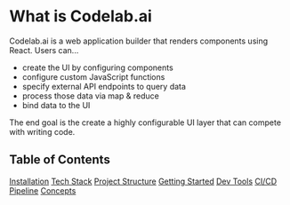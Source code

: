 # What is Codelab.ai

Codelab.ai is a web application builder that renders components using React. Users can...

- create the UI by configuring components
- configure custom JavaScript functions
- specify external API endpoints to query data
- process those data via map & reduce
- bind data to the UI

The end goal is the create a highly configurable UI layer that can compete with writing code.

## Table of Contents
[Installation](documentation/1-installation.md)
[Tech Stack](documentation/2-tech-stack.md)
[Project Structure](documentation/3-project-structure.md)
[Getting Started](documentation/4-getting-started.md)
[Dev Tools](documentation/5-devtools.md)
[CI/CD Pipeline](documentation/6-pipeline.md)
[Concepts](documentation/7-concepts.md)